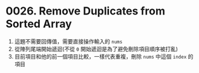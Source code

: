 # 0026. Remove Duplicates from Sorted Array

1. 這題不需要回傳值，需要直接操作輸入的 `nums`
2. 從陣列尾端開始遞迴(不從 `0` 開始遞迴是為了避免刪除項目順序被打亂)
3. 目前項目和他的前一個項目比較，一樣代表重複，刪除 `nums` 中這個 `index` 的項目
